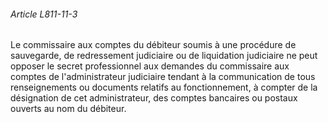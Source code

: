###### Article L811-11-3

Le commissaire aux comptes du débiteur soumis à une procédure de sauvegarde, de redressement judiciaire ou de liquidation judiciaire ne peut opposer le secret professionnel aux demandes du commissaire aux comptes de l'administrateur judiciaire tendant à la communication de tous renseignements ou documents relatifs au fonctionnement, à compter de la désignation de cet administrateur, des comptes bancaires ou postaux ouverts au nom du débiteur.

